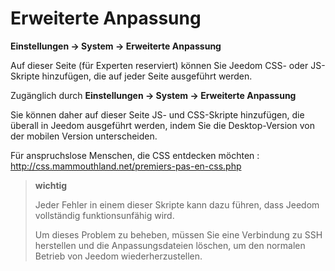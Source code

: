 # Erweiterte Anpassung
**Einstellungen → System → Erweiterte Anpassung**

Auf dieser Seite (für Experten reserviert) können Sie Jeedom CSS- oder JS-Skripte hinzufügen, die auf jeder Seite ausgeführt werden.

Zugänglich durch **Einstellungen → System → Erweiterte Anpassung**

Sie können daher auf dieser Seite JS- und CSS-Skripte hinzufügen, die überall in Jeedom ausgeführt werden, indem Sie die Desktop-Version von der mobilen Version unterscheiden.

Für anspruchslose Menschen, die CSS entdecken möchten :
<http://css.mammouthland.net/premiers-pas-en-css.php>

> **wichtig**
>
> Jeder Fehler in einem dieser Skripte kann dazu führen, dass Jeedom vollständig funktionsunfähig wird. 
>
> Um dieses Problem zu beheben, müssen Sie eine Verbindung zu SSH herstellen und die Anpassungsdateien löschen, um den normalen Betrieb von Jeedom wiederherzustellen.